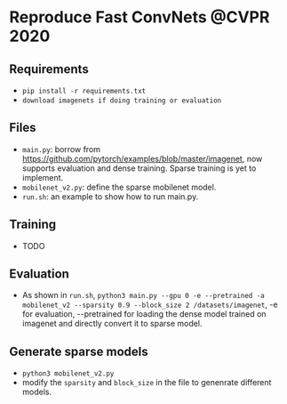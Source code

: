 # Reproduce Fast ConvNets @CVPR 2020

## Requirements

- `pip install -r requirements.txt`
- `download imagenets if doing training or evaluation`

## Files

- `main.py`: borrow from https://github.com/pytorch/examples/blob/master/imagenet, now supports evaluation and dense training. Sparse training is yet to implement.
- `mobilenet_v2.py`: define the sparse mobilenet model.
- `run.sh`: an example to show how to run main.py.

## Training 

- TODO

## Evaluation

- As shown in `run.sh`,  `python3 main.py --gpu 0 -e --pretrained -a mobilenet_v2 --sparsity 0.9 --block_size 2 /datasets/imagenet`, -e for evaluation, --pretrained for loading the dense model trained on imagenet and directly convert it to sparse model.

## Generate sparse models

- `python3 mobilenet_v2.py`
- modify the `sparsity` and `block_size` in the file to genenrate different models.